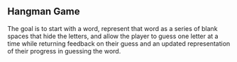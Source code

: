 ## Hangman Game
The goal is to start with a word, represent that word as a series of blank spaces that hide the letters, and allow the player to guess one letter at a time while returning feedback on their guess and an updated representation of their progress in guessing the word.

